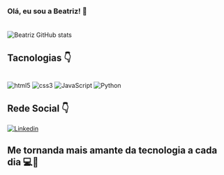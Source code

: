 ### Olá, eu sou a Beatriz! 🫶 <br> <br>

<!-- 
<style>
    .topo{
        display:flex;
        gap: 15px;
    }
</style>

<div class="topo">

![Beatriz GitHub stats](https://github-readme-stats.vercel.app/api?username=bewtrz&show_icons=true&theme=radical)   
 </div> -->


![Beatriz GitHub stats](https://github-readme-stats.vercel.app/api?username=bewtrz&show_icons=true&theme=radical)

## Tacnologias 👇

<div style="display: inline_block"></br>
    <img alt="html5" src="https://img.shields.io/badge/HTML5-E34F26?style=for-the-badge&logo=html5&logoColor=white">
     <img alt="css3" src="https://img.shields.io/badge/CSS3-1572B6?style=for-the-badge&logo=css3&logoColor=white">
      <img alt="JavaScript" src=https://img.shields.io/badge/JavaScript-F7DF1E?style=for-the-badge&logo=javascript&logoColor=black> 
      <img alt="Python" src=https://img.shields.io/badge/Python-14354C?style=for-the-badge&logo=python&logoColor=white
> 
    
</div>

## Rede Social 👇 

[![Linkedin](https://img.shields.io/badge/LinkedIn-0077B5?style=for-the-badge&logo=linkedin&logoColor=white)](https://www.linkedin.com/in/devbeatrizrodrigues/)


## Me tornanda mais amante da tecnologia a cada dia 💻🤍
